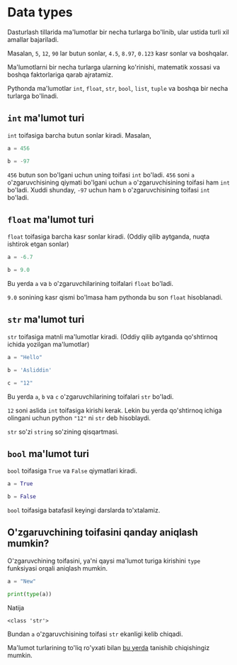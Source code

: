 # Data types

Dasturlash tillarida ma'lumotlar bir necha turlarga bo'linib, ular ustida turli
xil amallar bajariladi.

Masalan, `5`, `12`, `90` lar butun sonlar, `4.5`, `8.97`, `0.123` kasr sonlar va boshqalar.

Ma'lumotlarni bir necha turlarga ularning ko'rinishi, matematik xossasi va boshqa
faktorlariga qarab ajratamiz.

Pythonda ma'lumotlar `int`, `float`, `str`, `bool`, `list`, `tuple` va boshqa bir necha turlarga
bo'linadi.

## `int` ma'lumot turi

`int` toifasiga barcha butun sonlar kiradi. Masalan,

```python
a = 456

b = -97
```

`456` butun son bo'lgani uchun uning toifasi `int` bo'ladi. `456` soni `a` o'zgaruvchisining qiymati
bo'lgani uchun `a` o'zgaruvchisining toifasi ham `int` bo'ladi. Xuddi shunday,
`-97` uchun ham `b` o'zgaruvchisining toifasi `int` bo'ladi.

## `float` ma'lumot turi

`float` toifasiga barcha kasr sonlar kiradi. (Oddiy qilib aytganda, nuqta ishtirok etgan sonlar)

```python
a = -6.7

b = 9.0
```

Bu yerda `a` va `b` o'zgaruvchilarining toifalari `float` bo'ladi.

`9.0` sonining kasr qismi bo'lmasa ham pythonda bu son `float` hisoblanadi.

## `str` ma'lumot turi

`str` toifasiga matnli ma'lumotlar kiradi. (Oddiy qilib aytganda qo'shtirnoq ichida yozilgan ma'lumotlar)

```python
a = "Hello"

b = 'Asliddin'

c = "12"
```

Bu yerda `a`, `b` va `c` o'zgaruvchilarining toifalari `str` bo'ladi.

`12` soni aslida `int` toifasiga kirishi kerak. Lekin bu yerda qo'shtirnoq
ichiga olingani uchun python `"12"` ni `str` deb hisoblaydi.

`str` so'zi `string` so'zining qisqartmasi.

## `bool` ma'lumot turi

`bool` toifasiga `True` va `False` qiymatlari kiradi.

```python
a = True

b = False
```

`bool` toifasiga batafasil keyingi darslarda to'xtalamiz.

## O'zgaruvchining toifasini qanday aniqlash mumkin?

O'zgaruvchining toifasini, ya'ni qaysi ma'lumot turiga kirishini `type` funksiyasi orqali
aniqlash mumkin.

```python {3}
a = "New"

print(type(a))
```

Natija

```text
<class 'str'>
```

Bundan `a` o'zgaruvchisining toifasi `str` ekanligi kelib chiqadi.

Ma'lumot turlarining to'liq ro'yxati bilan [bu yerda](../../api-reference/data-types/index.md) tanishib chiqishingiz
mumkin.
